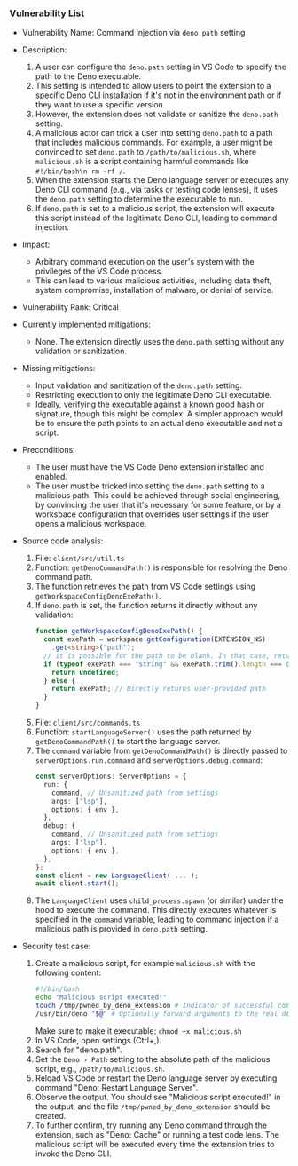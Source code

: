 ### Vulnerability List

- Vulnerability Name: Command Injection via `deno.path` setting
- Description:
    1. A user can configure the `deno.path` setting in VS Code to specify the path to the Deno executable.
    2. This setting is intended to allow users to point the extension to a specific Deno CLI installation if it's not in the environment path or if they want to use a specific version.
    3. However, the extension does not validate or sanitize the `deno.path` setting.
    4. A malicious actor can trick a user into setting `deno.path` to a path that includes malicious commands. For example, a user might be convinced to set `deno.path` to `/path/to/malicious.sh`, where `malicious.sh` is a script containing harmful commands like `#!/bin/bash\n rm -rf /`.
    5. When the extension starts the Deno language server or executes any Deno CLI command (e.g., via tasks or testing code lenses), it uses the `deno.path` setting to determine the executable to run.
    6. If `deno.path` is set to a malicious script, the extension will execute this script instead of the legitimate Deno CLI, leading to command injection.
- Impact:
    - Arbitrary command execution on the user's system with the privileges of the VS Code process.
    - This can lead to various malicious activities, including data theft, system compromise, installation of malware, or denial of service.
- Vulnerability Rank: Critical
- Currently implemented mitigations:
    - None. The extension directly uses the `deno.path` setting without any validation or sanitization.
- Missing mitigations:
    - Input validation and sanitization of the `deno.path` setting.
    - Restricting execution to only the legitimate Deno CLI executable.
    - Ideally, verifying the executable against a known good hash or signature, though this might be complex. A simpler approach would be to ensure the path points to an actual deno executable and not a script.
- Preconditions:
    - The user must have the VS Code Deno extension installed and enabled.
    - The user must be tricked into setting the `deno.path` setting to a malicious path. This could be achieved through social engineering, by convincing the user that it's necessary for some feature, or by a workspace configuration that overrides user settings if the user opens a malicious workspace.
- Source code analysis:
    1. File: `client/src/util.ts`
    2. Function: `getDenoCommandPath()` is responsible for resolving the Deno command path.
    3. The function retrieves the path from VS Code settings using `getWorkspaceConfigDenoExePath()`.
    4. If `deno.path` is set, the function returns it directly without any validation:
       ```typescript
       function getWorkspaceConfigDenoExePath() {
         const exePath = workspace.getConfiguration(EXTENSION_NS)
           .get<string>("path");
         // it is possible for the path to be blank. In that case, return undefined
         if (typeof exePath === "string" && exePath.trim().length === 0) {
           return undefined;
         } else {
           return exePath; // Directly returns user-provided path
         }
       }
       ```
    5. File: `client/src/commands.ts`
    6. Function: `startLanguageServer()` uses the path returned by `getDenoCommandPath()` to start the language server.
    7. The `command` variable from `getDenoCommandPath()` is directly passed to `serverOptions.run.command` and `serverOptions.debug.command`:
       ```typescript
       const serverOptions: ServerOptions = {
         run: {
           command, // Unsanitized path from settings
           args: ["lsp"],
           options: { env },
         },
         debug: {
           command, // Unsanitized path from settings
           args: ["lsp"],
           options: { env },
         },
       };
       const client = new LanguageClient( ... );
       await client.start();
       ```
    8. The `LanguageClient` uses `child_process.spawn` (or similar) under the hood to execute the command. This directly executes whatever is specified in the `command` variable, leading to command injection if a malicious path is provided in `deno.path` setting.

- Security test case:
    1. Create a malicious script, for example `malicious.sh` with the following content:
       ```bash
       #!/bin/bash
       echo "Malicious script executed!"
       touch /tmp/pwned_by_deno_extension # Indicator of successful command injection
       /usr/bin/deno "$@" # Optionally forward arguments to the real deno, if deno is in /usr/bin/deno and you want the extension to function somewhat normally for testing.
       ```
       Make sure to make it executable: `chmod +x malicious.sh`
    2. In VS Code, open settings (Ctrl+,).
    3. Search for "deno.path".
    4. Set the `Deno › Path` setting to the absolute path of the malicious script, e.g., `/path/to/malicious.sh`.
    5. Reload VS Code or restart the Deno language server by executing command "Deno: Restart Language Server".
    6. Observe the output. You should see "Malicious script executed!" in the output, and the file `/tmp/pwned_by_deno_extension` should be created.
    7. To further confirm, try running any Deno command through the extension, such as "Deno: Cache" or running a test code lens. The malicious script will be executed every time the extension tries to invoke the Deno CLI.
